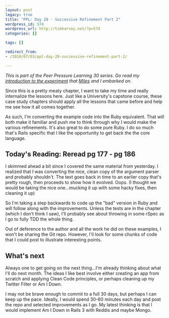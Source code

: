 ```yaml
---
layout: post
legacy: true
title: "PPL: Day 20 - Successive Refinement Part 2"
wordpress_id: 574
wordpress_url: http://timharvey.net/?p=574
categories: []

tags: []

redirect_from:
- /2010/07/03/ppl-day-20-successive-refinement-part-2/

---
```

_This is part of the Peer Pressure Learning 30 series. Go read my [introduction to the experiment](/2010/06/11/peer-pressure-learning-experiment/) that [Miles](http://mileszs.com/) and I embarked on._

Since this is a pretty meaty chapter, I want to take my time and really internalize the lessons here. Just like a University's capstone course, these case study chapters should apply all the lessons that came before and help me see how it all comes together.

As such, I'm converting the example code into the Ruby equivalent. That will both make it familiar and push me to think through why I would make the various refinements. It's also great to do some pure Ruby. I do so much that's Rails specific that I like the opportunity to get back the the core language.

## Today's Reading: Reread pg 177 - pg 186

I skimmed ahead a bit since I covered the same material from yesterday. I realized that I was converting the nice, clean copy of the argument parser and probably shouldn't. The text goes back in time to an earlier copy that's pretty rough, then proceeds to show how it evolved. Oops. (I thought we would be taking the nice one...mucking it up with some hacky fixes, then cleaning it up)

So I'm taking a step backwards to code up the "bad" version in Ruby and will follow along with the improvements. Unless the tests are in the chapter (which I don't think I saw), I'll probably see about throwing in some rSpec as I go to fully TDD the whole thing.

Out of deference to the author and all the work he did on these examples, I won't be sharing the Git repo. However, I'll look for some chunks of code that I could post to illustrate interesting points.

## What's next

Always one to get going on the next thing...I'm already thinking about what I'll do next month. The ideas I like best involve either creating an app from scratch and applying Clean Code principles, or perhaps cleaning up my Twitter Filter or Am I Down.

I may not be brave enough to commit to a full 30 days, but perhaps I can keep up the pace. Ideally, I would spend 30-60 minutes each day and post the repo and selected improvements as I go. My latest thinking is that I would implement Am I Down in Rails 3 with Reddis and maybe Mongo.
